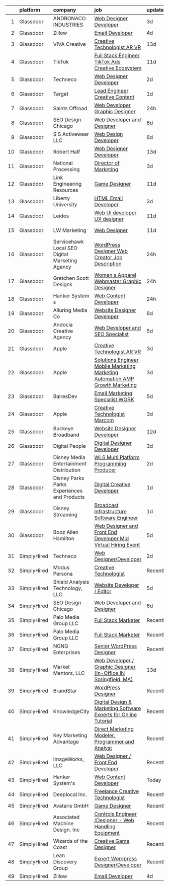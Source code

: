 

|    | platform    | company                                            | job                                                                                                                                                                                                                                                                                                                                                                                                                                                                                                                                                                                                                                                                                                                                                                                                                                                                                                                                                                                                                                                                                                                                                                                                                                                                                                                                                                                                                                                                 | update_time   | location             |
|---:|:------------|:---------------------------------------------------|:--------------------------------------------------------------------------------------------------------------------------------------------------------------------------------------------------------------------------------------------------------------------------------------------------------------------------------------------------------------------------------------------------------------------------------------------------------------------------------------------------------------------------------------------------------------------------------------------------------------------------------------------------------------------------------------------------------------------------------------------------------------------------------------------------------------------------------------------------------------------------------------------------------------------------------------------------------------------------------------------------------------------------------------------------------------------------------------------------------------------------------------------------------------------------------------------------------------------------------------------------------------------------------------------------------------------------------------------------------------------------------------------------------------------------------------------------------------------|:--------------|:---------------------|
|  1 | Glassdoor   | ANDRONACO INDUSTRIES                               | [Web Designer   Developer](https://www.glassdoor.com/partner/jobListing.htm?pos=105&ao=1110586&s=58&guid=000001813cf556519c0e828bd732b825&src=GD_JOB_AD&t=SR&vt=w&ea=1&cs=1_382f6724&cb=1654585120797&jobListingId=1007915879915&cpc=AA7790897323AD50&jrtk=3-0-1g4ufalk2pke6801-1g4ufalkii6hk800-cbc503765927d3a9--6NYlbfkN0CJ8JBYwW5s_BY83i5deDI0emmvhSHA8ceqfwtjD-huIjkzuNMFYNAqm62a9G0YwT4FDu85NAGi7PT8VrfgtXCJDBXuQ4ghsUOY1SpyzuOaxeUwT5Bsa_NhkTbFBCMj4WW7BvkzbUsQuexCA8vglxzzIZyy8eZjPRrWnQYSy-ZXque4eO5BrvIjZnVs0rT_lI2pxb4DETVFgT6P-qmkfLC3Fwx77K7NxZ5HlM3g5dorD3rTfc3PzufSi3r3YrwYlstBdyZIdcVBagZ8yMu-lh77rJxREt_lpGjGwUBaW4XwRi_hmFNhNmhevxY-UN5nCokRnu7bKwft8ezHjmGadxy9xTCgL6v5wrN6E0L8_K096oGgm41qNlB5u4bWh6ZTTtc4pIeMLM8YU3ex_mPlRzQ1BgWkVn-aQc1zHEzHBU7WAqLV9rFcrJ4fyVKdBJmleBugHxxzfyOhTukbenCl8iPfLFl5rWSQmlOWPOo83PPG1gL3qJtaCW4gt3PgnJt1iDzt29Jrg4o3IQ%3D%3D)                                                                                                                                                                                                                                                                                                                                                                                                                                                                                                                                                                                     | 3d            | Grand Rapids, MI     |
|  2 | Glassdoor   | Zillow                                             | [Email Developer](https://www.glassdoor.com/partner/jobListing.htm?pos=115&ao=1110586&s=58&guid=000001813cf556519c0e828bd732b825&src=GD_JOB_AD&t=SR&vt=w&cs=1_6a30da8f&cb=1654585120800&jobListingId=1007914140809&cpc=8795CF9063CD573D&jrtk=3-0-1g4ufalk2pke6801-1g4ufalkii6hk800-d5a371a2296d9443--6NYlbfkN0ANMurRYyPEXg08u6OamUd1Mvhk-zhFSGYIZgoJR86UvYL2v6MoUqae-sD5DnU21vr3PQNu8ZSqa2obWZbktWxgr0g78Syxir6qFJq9FS2-QcG1zbH-ZdReyN6tfx4WDorKu6fRAqkaeyW2Vts6RUdmNBZQ99TRrPTVGAhRaKI307OQ0RYoWTkfm7pvX4Jnvsf8XsiC8XkDiTji7B8fps9w3z7QJ1k1NwqnfgvzToMOUjoSeVdDzf0Yruk_X8Lmb6fte26bP5zJAVbufwX2wVpby4gLTra2F6YGmgFMSmy8-gRERwc_XvmMl5xMOioFR6jz7BMV-lPcjIpFK_pyl1Em-KEZk2unbK73vr3fXbXeVJYg19R_tCD-50WkUKF9A0U58S32NV2BcPAhcfC_PoSTz8fCDk9TXwL2Mh0hSIqHqAakn48_GQwT5QMbXnTtmUTO8mdq9aplIz8xm3SJC18GudSF-aLdwnLkRUk6An247ysmn9-_UJ2B3R04iS_Jd8yQxvOQcRaHHYufAIMdb8JKEgY40Ic3CfuGTDDuC7J9z64e-jrj0f1ytbksCoWVtWqgbcUmqh7CDp3dtl3z3_XgXPibLzhuYVkFNBDWEw9CE4bZUEAc2rjAksuwbg21SzFhLlU8ogVVmPBdex0gcpO4AiTsqXWVPTmChDWMLfSInRPRlR_SviD6mk4EUzbRzvjxlyW4oa9teodtvnaxQEaZQJFPabl9jO50CYX_RXCmSX7Au4pSughAaatnWB5Yxn1Hx31JqlhGh8g-MV5aeELn6fupzSJGsYuQMIdM49qR1zH5PRgvCPS1ENgybR6whPntbnTXV8FLZpWzQ2-P-68wZfzQkdrk-En97iTNMyiaKQm-thQDH41oVcya9m33mtg%3D)                                                                                                                                                                                                                 | 4d            | Remote               |
|  3 | Glassdoor   | VIVA Creative                                      | [Creative Technologist AR VR](https://www.glassdoor.com/partner/jobListing.htm?pos=128&ao=1136043&s=58&guid=000001813cf556519c0e828bd732b825&src=GD_JOB_AD&t=SR&vt=w&ea=1&cs=1_ef7adf19&cb=1654585120801&jobListingId=1007890505678&jrtk=3-0-1g4ufalk2pke6801-1g4ufalkii6hk800-b696a77618f3626a-)                                                                                                                                                                                                                                                                                                                                                                                                                                                                                                                                                                                                                                                                                                                                                                                                                                                                                                                                                                                                                                                                                                                                                                   | 13d           | Remote               |
|  4 | Glassdoor   | TikTok                                             | [Full Stack Engineer  TikTok Ads Creative   Ecosystem](https://www.glassdoor.com/partner/jobListing.htm?pos=124&ao=1136043&s=58&guid=000001813cf556519c0e828bd732b825&src=GD_JOB_AD&t=SR&vt=w&cs=1_86324d55&cb=1654585120801&jobListingId=1007895015938&jrtk=3-0-1g4ufalk2pke6801-1g4ufalkii6hk800-bf78653741d4ae0d-)                                                                                                                                                                                                                                                                                                                                                                                                                                                                                                                                                                                                                                                                                                                                                                                                                                                                                                                                                                                                                                                                                                                                               | 11d           | Los Angeles, CA      |
|  5 | Glassdoor   | Techneco                                           | [Web Designer Developer](https://www.glassdoor.com/partner/jobListing.htm?pos=125&ao=1136043&s=58&guid=000001813cf556519c0e828bd732b825&src=GD_JOB_AD&t=SR&vt=w&ea=1&cs=1_370fe4a7&cb=1654585120801&jobListingId=1007917975416&jrtk=3-0-1g4ufalk2pke6801-1g4ufalkii6hk800-5066b3ab79b21723-)                                                                                                                                                                                                                                                                                                                                                                                                                                                                                                                                                                                                                                                                                                                                                                                                                                                                                                                                                                                                                                                                                                                                                                        | 2d            | Remote               |
|  6 | Glassdoor   | Target                                             | [Lead Engineer   Creative Content](https://www.glassdoor.com/partner/jobListing.htm?pos=108&ao=1110586&s=58&guid=000001813cf556519c0e828bd732b825&src=GD_JOB_AD&t=SR&vt=w&cs=1_8a337bb7&cb=1654585120797&jobListingId=1007919401894&cpc=D99DB9A39DE67464&jrtk=3-0-1g4ufalk2pke6801-1g4ufalkii6hk800-2be633d4264ab387--6NYlbfkN0AgONBeCfCTVljpwzR96jFX3mtyFC--n153CYnqiKkqIbEzGownH_L0_wgVvmdp1a1UNNXTmVsFEDKwK9YMjY1IttCSMsntwx6UhfH1INoHLKABw_jAdCMqFMvCue8DZEJB-phZNly1s9rBXFRTnSWHGcvNUPirZylqHh6Xb7bgerqiphpSTn20kOpuAmUubr9G3ewEvxmeaR2Pw47AaXql3etcMVwtXvEHAn_sN2yHwrKs61YM6W3htdTF1befJvLa7DHaHXb6gtml7LfFnAOe8Y-3k81arRBq5OJQDRsUoDfw7PFnmU8xeHMubHD49HHgF3R8uX2RuZfkOC9yqIR1IfNa_PQxNX7Z1bhAe4U8dL2-eQ8qLk2P4CMMaZtpTNlZMle1u9qvTevJZzxA08CDptAMgg9EQ-6atW2HNHbdGzvrWN1R5feQx1pf9_8c4vc%3D)                                                                                                                                                                                                                                                                                                                                                                                                                                                                                                                                                                                                                                                                | 1d            | Brooklyn Park, MN    |
|  7 | Glassdoor   | Saints Offroad                                     | [Web Developer Graphic Designer](https://www.glassdoor.com/partner/jobListing.htm?pos=106&ao=1110586&s=58&guid=000001813cf556519c0e828bd732b825&src=GD_JOB_AD&t=SR&vt=w&ea=1&cs=1_63175b66&cb=1654585120798&jobListingId=1007921596240&cpc=90C4CD7F4113B630&jrtk=3-0-1g4ufalk2pke6801-1g4ufalkii6hk800-a9362e90bfd08618--6NYlbfkN0D4nuovUOU2dPryPr7-xanE7ZFWASvaSyNm3BqXIbrO0rpDsXgNTBKZrqn3k_yg8wD1nIKStaLf25xej0NSnVYxUFBNuDOJm41IUixLvY4z1wMRGBz5tMhfduU8J63ITegGk4S_TCv2MEhLLnPQZ_uNv1So24vR5aH5fpKXRleMXLPjw-G3Jt6j8uO_ba0Blyn_Bp2_DRaIcMVBwP7R-rGBramqxz2SEwqB6UPU3sli57XSwMexXIXTAU-A_By7DM3zK3LXw5ZfUO28mgJdGJUonnr8MU6inQUC9M7hAeWi0BhjLIbXrfTIwLVYPYCQ4FXQsAh4wI01c082ykhmnNARMzf1txOIogI3Fym0sIZEBg8BxmpDp2QJ4I7o0_LokqcHCVIMZwS4GEXEU8k8vYg8JvRYX2-QbWzsyW2qTgBWCCABK9zEVqU-ta7N2Hsh-RAGLtVbiCtufKjq-yvwE7jakdhj7L5f9n2s4Xcv3gs8U1OckAGxpRWHhZ1EdpKWif1Z49tiDlrQYw%3D%3D)                                                                                                                                                                                                                                                                                                                                                                                                                                                                                                                                                                               | 24h           | Glendora, CA         |
|  8 | Glassdoor   | SEO Design Chicago                                 | [Web Developer and Designer](https://www.glassdoor.com/partner/jobListing.htm?pos=122&ao=1136043&s=58&guid=000001813cf556519c0e828bd732b825&src=GD_JOB_AD&t=SR&vt=w&ea=1&cs=1_d2c56563&cb=1654585120801&jobListingId=1007905745551&jrtk=3-0-1g4ufalk2pke6801-1g4ufalkii6hk800-edb5c12235ecbca6-)                                                                                                                                                                                                                                                                                                                                                                                                                                                                                                                                                                                                                                                                                                                                                                                                                                                                                                                                                                                                                                                                                                                                                                    | 6d            | Remote               |
|  9 | Glassdoor   | S S Activewear LLC                                 | [Web Design Developer](https://www.glassdoor.com/partner/jobListing.htm?pos=102&ao=1110586&s=58&guid=000001813cf556519c0e828bd732b825&src=GD_JOB_AD&t=SR&vt=w&cs=1_f5cd947c&cb=1654585120796&jobListingId=1007907546318&cpc=4A900CBC1AE891D7&jrtk=3-0-1g4ufalk2pke6801-1g4ufalkii6hk800-9a94e0e65c736bca--6NYlbfkN0Ajr136nt6A_LHOZ7dazkZBMRVGXfFx1UH3hXSlGZi78qV2vh4IIPaG56QxCFgA56Adpr9RaXdipIXu1R4bmSOvMziN5foyE-Hu6-wOJzorB798i-BTTof0WkY407sJ8JJ-b48jkEdELNvzxft-sRf5NMtJ6JiYIBRDHRpWroXbQqBaO_5kxxHvN-KYbt9H9FU-F8bCVWeed56PDkhqUEuRGHhHzWK0Nu3lZP0kPet2iRwACwaCwOfDb-EMyWgGqkGbEQNErxaFkG2ols6yX3tfRWIs5aAyL4REB5BxpDXuGgzoI87iVmMWD9eBDVelA-swCJWZr8Y41RKEUvYh89-ckdz8YlRGrMcXb2yUK9qcEbcMoKq3m_fcHO1Qd8UMjE-YZXuSO-1Z6qfz6FkQWJf-zpVvhy9Itw05Qm1Ep84zwGWsJiVb2GmAVjR6PvDsP3KVPyT0kw0u4l0v2xUkqmBT7Nx8E5BoIEdgd72dOKK3Jd-sjIZvbeiAX3AbAPc_LybB1rEIA9knUb2SWOKRv7mhgW1MBo0fmJZYa37kO_qZrz5QRE8EAiOvNLC8Ye9CiiklKdFLb6GdpWXc0YPkDx1QN2ts6zeodDXs5GgwK5QIiI_zVGDTK5N7suQ-JmwCwKjoiDMSKakwkPT497JUngIbuV8A1R1MjLQ_C3oE68rkk_TUCfXM044LQco5S7l9KrG-iAnubJCDhoEnPQEJnVGDSuQuAT5ueoMQFzLdjamgZ6GwspCyk79FswjGH6QnlGA%3D)                                                                                                                                                                                                                                                                                                                                            | 6d            | Bolingbrook, IL      |
| 10 | Glassdoor   | Robert Half                                        | [Web Designer Developer](https://www.glassdoor.com/partner/jobListing.htm?pos=119&ao=1110586&s=58&guid=000001813cf556519c0e828bd732b825&src=GD_JOB_AD&t=SR&vt=w&ea=1&cs=1_8d92d050&cb=1654585120801&jobListingId=1007890068166&cpc=32EE424DE2B657EB&jrtk=3-0-1g4ufalk2pke6801-1g4ufalkii6hk800-87c653a9571dac9a--6NYlbfkN0CpzDdaQkua3np5pkmj49lKioZwmwxQ-yx5plwbYmV_M6xSIJIkD0PnUNXzipg6tz4tq_jVzWLXVFyKCxzqtIOfUzxPOzTYvTnZPm6L1GisFSlmh5d1NpM_lbsKx80V0NTAF7MUf78H2ri317Ils6YbjzhmNo8GUyXNjCaAeAR0BsrwWkuwdiTEB6e51PCdG-STJyfg-VhYjn3CDeBVWwBIVrsKqjx0aChQujV0y-eHMEpwgx9kVUDV4YIMTC7uNDjLwgrzJo9aJfqN_hAApsKHTtui6kmc49vi_sUTCkBddAfy91JYndie9gC3LHKr5I341-QiKlbFnNzKW6CwSvIkfTGzM5PelW_Ya2nhLoLCNTIQVNWlv41n9XqwfSN7w4_IdTD0aaWbE_GMvQxekNVvlALxigpL3W1zTR-okkK6peNLEjOy8yYGJyaiZrNDymagvaUtjJpjmnUZVBFQUFykqtpX-Hsduwk9IyKFTHtR-VzlOPj2h3wi0baqNidI99CZ-wWBHu5nt11PGvjzobwmm3QXrXYXt6U6LaaellmBjSkvF7lkHg4UoEA0t0Q_j4I%3D)                                                                                                                                                                                                                                                                                                                                                                                                                                                                                                                                     | 13d           | Addison, TX          |
| 11 | Glassdoor   | National Processing                                | [Director of Marketing](https://www.glassdoor.com/partner/jobListing.htm?pos=104&ao=1110586&s=58&guid=000001813cf556519c0e828bd732b825&src=GD_JOB_AD&t=SR&vt=w&ea=1&cs=1_e1ab3cf0&cb=1654585120797&jobListingId=1007916964215&cpc=496C5EE6B32F83EE&jrtk=3-0-1g4ufalk2pke6801-1g4ufalkii6hk800-dc6cab13f25e018c--6NYlbfkN0AO-lx13pzomzdSppJUWL3QXsQT8oyFk4U4LWH8QC50ColyNbWeS4BJzYXHWe0txg8CfUGoEEFySOmU_Gayl2XdIB9dvWMJG8hAmScqqUOk8-tvtY76W36MKcp7hcK7cXkDpVr4IV94xAZg-Q2B_bjpuKX6JGgzId8Sz0C_POTt1D2jncYGW4vnO8To6aTSApEgSF7BvaF5soJqfjd_PFUVQoT58h4yHK2_2ynNx4OCjDK5zEvFoFZe7k5a_MafHufzt3WtWoZHxB-jiqlAjBWrY13XZ39IDVoTB8bOGdA0V0ZSwubcBP2XmmtunQWQ9i_5-WI_GIZNKkC7oXpGnHQXWrLPRqcWaoazPyqFy2WaqFoQAm2RPnVEckcvWQhFIxi1mcDPwyDR5binwf53ecevasJ25onabpviNWFjvNXJkJiGdocghl5zj-Gx70OjjR9o0J44mJ2YpzsEY45XDSZHRb-0xMQb2-h2qfgyQRNO-T1Kqa-yt8M0gvFXXVPpD7dLExCHa4Wx1g%3D%3D)                                                                                                                                                                                                                                                                                                                                                                                                                                                                                                                                                                                        | 3d            | Orem, UT             |
| 12 | Glassdoor   | Link Engineering Resources                         | [Game Designer](https://www.glassdoor.com/partner/jobListing.htm?pos=103&ao=1110586&s=58&guid=000001813cf556519c0e828bd732b825&src=GD_JOB_AD&t=SR&vt=w&ea=1&cs=1_4034c235&cb=1654585120797&jobListingId=1007895046332&cpc=CAD87743A14A8386&jrtk=3-0-1g4ufalk2pke6801-1g4ufalkii6hk800-bab08b7fb23a502c--6NYlbfkN0Bi59PLG-jaZxWB8GcNlFEjak-PLT4xOp0eHqHcFBwCFKYYVTHzP0Rnc5QgJR-JH1VJx929e_qIf5MtydOsPf3gJA99b_7LVJKZGboLaB8qxXuuGqZH56yaHO-7s0bJB_sa2qwce-d3mn174xDQL3-rTEHyXQDXzXJyteH8lYK6xMWLZQW-WluWhVVQgVOVMC7XtEXkZA24UVkO1AvdRqZbiLCEj2Gc0PbiVawb4Eig25vtC_G471lcjb9eWf8X4h66TUdtxACu2ITVfXjhj7OF9E6H5RxWPFPGvjfOU0OTgB4oQk8YCEd66PpAJFMjNdNeFPjirc36X3DzYJq6wnyPiQUIKVaeuhyWa5YvGcsOqSQPs5mDlaRhcwjmUrgvIgRKkuFfQ_fjb-oaNdEnMry-9yKPt4PQ2U3VF4o9MUDBj5Cy5YW3_zMpNxZjJVPN8wXC9Vs573V148se-bP8ujpVjgn3BuRNLB2KohdW6z4Wo4KS1vEmyX1p)                                                                                                                                                                                                                                                                                                                                                                                                                                                                                                                                                                                                                            | 11d           | Philadelphia, PA     |
| 13 | Glassdoor   | Liberty University                                 | [HTML Email Developer](https://www.glassdoor.com/partner/jobListing.htm?pos=116&ao=1110586&s=58&guid=000001813cf556519c0e828bd732b825&src=GD_JOB_AD&t=SR&vt=w&ea=1&cs=1_fb63990a&cb=1654585120800&jobListingId=1007915758186&cpc=AC285F3A3ECA6BB0&jrtk=3-0-1g4ufalk2pke6801-1g4ufalkii6hk800-8008f5f408073523--6NYlbfkN0DJj_xBnMkxta0JkMhp2zrLnOUztiQYfsFoMajxVnxJH1F0cTi7s2M4ahEdLdWFO-BqmRaLUpbwRIZ7IJNE5Jhy2Q0vZVUdHycJeJyACt3qfLEXBtyRyPrgrnr3HxdQLYX3EwJ4XPiDxoSfjsS-rituzWuBLTDBkYgFntRSehJ6_bQZ9iUcKZ1AGEA1ZSy-_-R9V_HFdojsfdnNaaWEja1501QrKWFvbtT2xSxYP-CLxkmyDXOJlbT5fOYfUVRrcqYRN60jLLMf38w3MKJtWyKBdh37tXEElh5sgUw_5WQjU-U7h5jpFSp9uLva5s_3kfzi1Ir-MMmBwnLIVH4oftgMeP0cSQG9J_ABRMCi6fZEua7kSvWzdHNoVipJ9RlorKoglK-oKRVfwKlo5ubwxZ87GQefmhV6uzH_SCb44LTUZ8MwMTAUmhmgj4ei29uucT5w7R2EinPqIdRRV3kFxqdH-QMxUhbfIFiPKCNP9YKBMU2j3PNfecR7)                                                                                                                                                                                                                                                                                                                                                                                                                                                                                                                                                                                                                     | 3d            | Remote               |
| 14 | Glassdoor   | Leidos                                             | [Web UI developer UX designer](https://www.glassdoor.com/partner/jobListing.htm?pos=109&ao=1110586&s=58&guid=000001813cf556519c0e828bd732b825&src=GD_JOB_AD&t=SR&vt=w&cs=1_2d123e9d&cb=1654585120798&jobListingId=1007895009792&cpc=BBBD384EA192911E&jrtk=3-0-1g4ufalk2pke6801-1g4ufalkii6hk800-d1b3de781d1be8ad--6NYlbfkN0CZUO70VSdYKA8PR3jfrSh5ljhqJhfDt0PzQCMubt8cRihWbmqO_-CcWTBwQGpXTiiSZxVQixoZL8Gqt0eiwtr6Y7MFdYSikW2j2XdpHuAqkeyPvSmkWyZBjpwW9J3xBE0hO6cGUpyZF5kcng95dSPjSDAJax7u-6GeFPmk-VZoiX3Hj90Ev8D7HWWtOB7G_bu2f8CEhoOtgZOnYDDUFQgRy3IzAaD3FkSZONco2E7f8-GQag2sR3sboqrDJVsuAgRg1JFSwtKWXpEE9X83fc0dvHkCdES1FaVkRxvfcTZytEeaJYWNck2DbcHy6_Cw5kLSGwGPnRtNUYH1hXYXt5bMyFOHorlK6xsCskJ5rBcW7Ct8CALw0wuX7k7fOsPFSTVZs3A2d7M0283eLQqtOo7cy_Vy5vecoo4-L2qR7xgWtpmHPk71vqDPeDou9ycgQU3N3gt6yiUgUMi7cquQVvfdIPV92boFX_XLsw2FOh0M2B6JYd6f7VolZtCnEnVBu1xGnRYo_pQsaTTVVIhbb-MK5-ApTupFKpuelj4fU-oG3ermlhGjiXnqC3NpSuDedhVR5n3AHj6gzomOropGRkT4Je0KAZ5jsLpuBzzAuNEhBeBdEk1iq0YPbRqa9YjvvzM%3D)                                                                                                                                                                                                                                                                                                                                                                                                                                                                    | 11d           | Bethesda, MD         |
| 15 | Glassdoor   | LW Marketing                                       | [Web Designer](https://www.glassdoor.com/partner/jobListing.htm?pos=101&ao=1110586&s=58&guid=000001813cf556519c0e828bd732b825&src=GD_JOB_AD&t=SR&vt=w&ea=1&cs=1_226bb304&cb=1654585120796&jobListingId=1007895468321&cpc=3E3A0B328A81795B&jrtk=3-0-1g4ufalk2pke6801-1g4ufalkii6hk800-3d06236e05f6d6ba--6NYlbfkN0DfhRLDY5E7BVY3xhBTAobuSaZ3WR2SqAJ-w4NHeQGDZ_AVI7MoW9SUwOGs9_RAfrAHgCsjqAmyd0L6pLGceABC0g6YNCi_CHcKRNHjlY7FcUJrmQFGECGsyUm65aWq_IoRzvdVPewbiEFdQ5-bS4Bc0Ka3utPSsiD_VWk3KeUaZ1TrX8lmp4rqDA7_LBmhjefEI_59z-7NtIP6uELRwEv7fVRbDNmiq7usH9a0W8dVhGZB-scfkDKfEx25fg3SSWwQhiui6AU58RwLe-9skTNKIiq5vkE7TIDjH7FO-BTAxT27X9-hIPDw2E1FBZa3K8W9QCMc3znJjAUU2w-7IArPNN5C2WuCJDWU7lOItmTYGO-QK3CVcdOFRp7uktVNnsBBh2dnhFPGKLi3R53Y5NGch8Pptkmx2cVy7z6IG6EFes2xmb52oRr1GItGvtVKh4_Q1VUbt7FJYmDrc2BpOY8mwzJEavvSD7Z3AuFbH4gbSXcMZkFkEnqryyThzXkP16I%3D)                                                                                                                                                                                                                                                                                                                                                                                                                                                                                                                                                                                                               | 11d           | Bonita Springs, FL   |
| 16 | Glassdoor   | Servicehawk   Local SEO   Digital Marketing Agency | [WordPress Designer   Web Creator Job Description](https://www.glassdoor.com/partner/jobListing.htm?pos=107&ao=1110586&s=58&guid=000001813cf556519c0e828bd732b825&src=GD_JOB_AD&t=SR&vt=w&ea=1&cs=1_7ae54079&cb=1654585120798&jobListingId=1007921444547&cpc=21001CD36CB5FE0E&jrtk=3-0-1g4ufalk2pke6801-1g4ufalkii6hk800-74dcd283b5b753d7--6NYlbfkN0Dhyl2KT8cYDhmhv9OWpKkN0cfTo7UwpzpqH4qyOwi-mAUskKMdUXjSzTrbcDQE3b4DvzeHnyYLIvlxMhhIlYTqdhppiZW9WvwRW-0UIXTUdeDAXV5NQxcCfdiJXEskFDNX3O-aTKRlc2Se4FVpZW_XmDDt9wwSutL9KJLF8HV4CgZmbl4q1SAOy9kUKJglMdexObDKKIvSxbCBQIOj8ss3nje2Mg_LS0moKMvCzivcPVgvmyWwBpw68YFKkuDURGsnMbq9ZMPqHRXQnPVOdd5RGDNvR6eygPfxGcZxK-CF2Q0UfXaWQnd7ub53l4QjYc7ufxBj2FLJUMk_Ot5VvJlMxHsvwQWauhjmH69r7Yv2mtUlCmoTae_nZ6bkYxefxbpBUKGqnMas-rGei7E9eLVuunCuqsgq6pKDDs9aDPh1dVhC6ws_upWa_r09ui7YGvg_sLNTJSeentpMCNP7M9vcdHzY6p3Wm2It_z28PNQ6qXz4ziAx4dAvESNNyDqmDtGjPjVIlbtDgw%3D%3D)                                                                                                                                                                                                                                                                                                                                                                                                                                                                                                                                                             | 24h           | Bush, LA             |
| 17 | Glassdoor   | Gretchen Scott Designs                             | [Women s Apparel Webmaster Graphic Designer](https://www.glassdoor.com/partner/jobListing.htm?pos=111&ao=1110586&s=58&guid=000001813cf556519c0e828bd732b825&src=GD_JOB_AD&t=SR&vt=w&ea=1&cs=1_ef2d040f&cb=1654585120799&jobListingId=1007920741603&cpc=AF1E4A3695F490BE&jrtk=3-0-1g4ufalk2pke6801-1g4ufalkii6hk800-73fabf84615df2ea--6NYlbfkN0CaRNlJm9mMIreROWcA-YTgvxbgXUjbvXmw4cOtNj5GKuWGdK0NgPiTYnzHfQDvgUIoX8QDPD8ni_9KhqCT1yWt05ktE05oTJDpRQ4iW5Uw3Kg8Q9ck-C3jP96b4FbO84b_SU6WhfI9Z2ROIRGtiHhdVfC8Zcnq3CqxIrqkfmO5-0XfF5lMoY3EWaHfUteavlzgwyWffdmlM7C_e-FLz35Ie45XaVnyOmRuUOURA9zhYR-haI_l-JVsNk9xtOwpIy4Eb9KPcfKgZXVf_hSAJ9mkQUPFPvAMgW7nOBOz07zBsyF0s_84yaJNzWyAuApotk6Erae__ca-tafWDb8THboYGF7i6Ap_h-OEdNuRvh8TJ9iAuHafaraIJ0aK5hk364nG5cerGnJAQNw22YOHTbiybrauCfdLvkTS1oBOM-JAQw_FDVHmF1X3wZUa9IH6uIXyC_vvnzM5tdHi1jBFz5fJJq5Ml3js8c3X_twvJ7bGCSwVEMLunrACF7eL1mFE4Lk%3D)                                                                                                                                                                                                                                                                                                                                                                                                                                                                                                                                                                                 | 24h           | Pelham, NY           |
| 18 | Glassdoor   | Hanker System s                                    | [Web Content Developer](https://www.glassdoor.com/partner/jobListing.htm?pos=123&ao=1136043&s=58&guid=000001813cf556519c0e828bd732b825&src=GD_JOB_AD&t=SR&vt=w&ea=1&cs=1_3717dcda&cb=1654585120801&jobListingId=1007920966722&jrtk=3-0-1g4ufalk2pke6801-1g4ufalkii6hk800-4bd204d5999c692c-)                                                                                                                                                                                                                                                                                                                                                                                                                                                                                                                                                                                                                                                                                                                                                                                                                                                                                                                                                                                                                                                                                                                                                                         | 24h           | Remote               |
| 19 | Glassdoor   | Alluring Media Co                                  | [Website Designer Developer](https://www.glassdoor.com/partner/jobListing.htm?pos=129&ao=1136043&s=58&guid=000001813cf556519c0e828bd732b825&src=GD_JOB_AD&t=SR&vt=w&ea=1&cs=1_8273719d&cb=1654585120801&jobListingId=1007906581302&jrtk=3-0-1g4ufalk2pke6801-1g4ufalkii6hk800-295cdde55712cc59-)                                                                                                                                                                                                                                                                                                                                                                                                                                                                                                                                                                                                                                                                                                                                                                                                                                                                                                                                                                                                                                                                                                                                                                    | 6d            | Remote               |
| 20 | Glassdoor   | Andocia Creative Agency                            | [Web Developer and SEO Specialist](https://www.glassdoor.com/partner/jobListing.htm?pos=130&ao=1136043&s=58&guid=000001813cf556519c0e828bd732b825&src=GD_JOB_AD&t=SR&vt=w&ea=1&cs=1_19f1ced1&cb=1654585120801&jobListingId=1007910325652&jrtk=3-0-1g4ufalk2pke6801-1g4ufalkii6hk800-3e71974dd9827fa4-)                                                                                                                                                                                                                                                                                                                                                                                                                                                                                                                                                                                                                                                                                                                                                                                                                                                                                                                                                                                                                                                                                                                                                              | 5d            | Remote               |
| 21 | Glassdoor   | Apple                                              | [Creative Technologist  AR VR](https://www.glassdoor.com/partner/jobListing.htm?pos=127&ao=1136043&s=58&guid=000001813cf556519c0e828bd732b825&src=GD_JOB_AD&t=SR&vt=w&cs=1_fe56ecc5&cb=1654585120801&jobListingId=1007917364380&jrtk=3-0-1g4ufalk2pke6801-1g4ufalkii6hk800-878088d050a6faa7-)                                                                                                                                                                                                                                                                                                                                                                                                                                                                                                                                                                                                                                                                                                                                                                                                                                                                                                                                                                                                                                                                                                                                                                       | 3d            | Cupertino, CA        |
| 22 | Glassdoor   | Apple                                              | [Solutions Engineer  Mobile Marketing   Marketing Automation  AMP Growth Marketing](https://www.glassdoor.com/partner/jobListing.htm?pos=121&ao=1110586&s=58&guid=000001813cf556519c0e828bd732b825&src=GD_JOB_AD&t=SR&vt=w&cs=1_84ad52c0&cb=1654585120801&jobListingId=1007917014383&cpc=3BA4CE39D5B5DEF5&jrtk=3-0-1g4ufalk2pke6801-1g4ufalkii6hk800-83dd83ca0f942196--6NYlbfkN0BvKrLyj5gPmtZO9T8euul8TCxuuKNOtzRJOomxnwSEodTz2Bc-sPZl29JElYHfcoRu0fPF_ZzN6Kgu9vf9AV6W97yKL7vpLEBrMgPJZ0W0rdIXw6WwRLSf9zaRHA6-PnVWqQDkbUn1YMDbkw22WYnie-iPP5vQXnaXKfEuvTf2yI_2ElShgkuAYTmK1gGZ61JuBcN7eIDU60mfeByZIrwq_0JxE_LsCuW3QEeLL-3fftzMszhTlWsQz8Sxp1l_cMAtj7sCSBVcpvw_VERHZv0CRcE1qd5-F5E6jyg942o8K8YRUXCSQl14yahhZbFwY6RPlUPkXczOj8eFfito9vSqRV0RqwVte7mQynFDIQbnGgzOUGKGYiBxRtCjx7YAPE0mqSUp9B8s96Xsu-GsQTycShgcLrFuLefLNPeUHt7JeHv2q58g_fFux8ZkyQlOMHJ6c1pxav8CHktBYdpDWBxEYxhdtHKQDTMA6RD2PtqSSqOX1dMovyznRVcgHQoSYtAQIEbUtCiPYtWZydIN24R37zjMDhOVkslXYY1V4SNelXKk-zEc3NAnQkPr3FjIR8VwQUruexvRfDVK-Ga_XoE2ba6WSlejbmhEoGc6easupTmr8B-4fXAPBIiCmkeCh82U5DsWZCPgtCB9DTla81FWwvlJzMstARWP_MrwOTYvOqnnDC5Yrj3zFI-ZDQceCz6aShcSm3anJD75Nt6YRL7gS2dbSMRzn1qew0QfkQdtQgo8CLgbls1AqL5WNcCZlRXofeFT2l2GkQ4rmUa8j_OwPy62BFTRwylCw6AedYx3Kb_eCSO5G_asr20jhRR_WggG6LC1tAj9d0KvLF9fwRqjdpfBlfxhvw6tnJsMzyXAQQUpessNRDFxs6TJeqppxOlc4VK8XNJkGsCJPz8VANPS2TuJNSv-J3Vi8krCPZIt0Xy7lUgqkn7g4MPyC08B7HyU9Ilq_juCcf_7KczKcsPGQCE_N4FkCestwN2TrhaE_NH_bZkt-rMwVIKArx47ArfolV14zkNkLg%3D%3D) | 3d            | Culver City, CA      |
| 23 | Glassdoor   | BairesDev                                          | [Email Marketing Specialist WORK](https://www.glassdoor.com/partner/jobListing.htm?pos=120&ao=1110586&s=58&guid=000001813cf556519c0e828bd732b825&src=GD_JOB_AD&t=SR&vt=w&cs=1_aec4a292&cb=1654585120801&jobListingId=1007909599138&cpc=AC285F3A3ECA6BB0&jrtk=3-0-1g4ufalk2pke6801-1g4ufalkii6hk800-0bcc7050e843faad--6NYlbfkN0BfEGkshao4EhrCCf7LYqKO8VNtf9vkQrewuI3DmTR_-FNjQOZq6FDCm1wcPTrdsPfGE-gNHWD7abgq8RNsXt28BNbJn5Azybau4v_gfzqRThWLrOl1LG0AAL2vxR47VyXfbBOygU831DVyavXzCsXRY1UHMt7-M4s9Fy6wDf7mMdOs-OR4eTW1JBLDHwDN0Z39R7Xx05IJBR_qdqkFspXQE3T4iS4Wz0gwH0I57Q-yK3t_0GKL85hNwZ-rhS1h5TucoXJstrO2oSjGAaaO77s0-b4UDpFdCvarZpx7TQkh_0MvrEfttqdpp7uThnqx1hUx7CjtSiPXWICvuwXIKTvdzFEOoPrZQsV2NNbSMHiV43uf0POvNHdHQPptG6wliYflf4c_abJz2KYgpYE_Oj1_A8cCB9S1CH4Zhj66AoOG6Qm1KMli2R0UPJOWiRtW8RtC_uLhUXDmB_nJXnLX35fWolifrJ_ZvHl8mTj6lYpU6-TBewxwqej63K32oCgNEIUY3V3lw0v0EBEwOwYBN2KyAqJQ_uXtgZVy3bIYepk3ZIdWd_b_CKaujTzmIozKOX04DM6fJFQAHW5Z_R_VbCG8)                                                                                                                                                                                                                                                                                                                                                                                                                                                                                                               | 5d            | Colon, PA            |
| 24 | Glassdoor   | Apple                                              | [Creative Technologist  Marcom](https://www.glassdoor.com/partner/jobListing.htm?pos=126&ao=1136043&s=58&guid=000001813cf556519c0e828bd732b825&src=GD_JOB_AD&t=SR&vt=w&cs=1_0dfcd856&cb=1654585120801&jobListingId=1007917363609&jrtk=3-0-1g4ufalk2pke6801-1g4ufalkii6hk800-666f3071f17e62e5-)                                                                                                                                                                                                                                                                                                                                                                                                                                                                                                                                                                                                                                                                                                                                                                                                                                                                                                                                                                                                                                                                                                                                                                      | 3d            | Cupertino, CA        |
| 25 | Glassdoor   | Buckeye Broadband                                  | [Website Designer Developer](https://www.glassdoor.com/partner/jobListing.htm?pos=118&ao=1110586&s=58&guid=000001813cf556519c0e828bd732b825&src=GD_JOB_AD&t=SR&vt=w&ea=1&cs=1_6df08b88&cb=1654585120801&jobListingId=1007892444672&cpc=32EE424DE2B657EB&jrtk=3-0-1g4ufalk2pke6801-1g4ufalkii6hk800-9d3796651fe43207--6NYlbfkN0DDmOwFuYy1-IGhenWxj6rZmHL3sido_coM9cPKCevLMh9RSnvCRogTTFMO-82f4dc21FJUjC2rci7LGqOPyQIvZuW5UBiz1-ZpCepqKz1azeuBgdLRUyGBNyWZJkyyzkX0hB6Nv7GEYchU7jHch1Yng2OHXqu9JtvBzn3gEAC0o7aS5MkJLn036p2_zFECVRWFQNHQ-BVX9F-Glu3Cq7iy3V80Y5tIqKuen_tm6Iwoe0o4SwPxXT4-UO-WrJcWLTC0up5T9nXqX0W5mZTkV8OILW2ebeoirfS1v-VPIMKIgIlnl-ba4uXLrrvD7iEHQHLkkxooKp7LsIof5h8zcvAAVBFVM_wfkAZIU4m-xGuL6pcjkojZgsVAaD_dehMpmUMFMt8nTY6AJXxH6RQKwOjB8aIvr0Nei9ktmnqFmZ6CERWbM2OmeRCdkX4axVaE7rLidCNg5RGkWZZCbcWQfxFrDxwwG2kCd9aPDECdGmIs3j5ScX4e0tVsQEqcTQXo_gpIjgvn1NIizg%3D%3D)                                                                                                                                                                                                                                                                                                                                                                                                                                                                                                                                                                                   | 12d           | Toledo, OH           |
| 26 | Glassdoor   | Digital People                                     | [Digital Designer Developer](https://www.glassdoor.com/partner/jobListing.htm?pos=110&ao=1110586&s=58&guid=000001813cf556519c0e828bd732b825&src=GD_JOB_AD&t=SR&vt=w&cs=1_5c1310a3&cb=1654585120798&jobListingId=1007916676937&cpc=92BEE8AC7E71C1CB&jrtk=3-0-1g4ufalk2pke6801-1g4ufalkii6hk800-24fa1f679e6e06a4--6NYlbfkN0CQRQ3eiV4YWjrRS1ho7HVQ9JO8v6Fb3eU0yDOJbdOiEoxcbMbAZ5AqepW77PW23hRvreRi-24tjkk9i_S85zLRsoAIcSz1rIlyWyUp8oGhvsVgSShyh32oAnoyGZI89w_dP5fGgal5Xqzo-1Has1zaDI6KOU42iwTE_c6nH6ZKW-_DNrvZNZzPJePhLAmXe3kXPsdAzgpJUoLw4GoEZq17mdwjBmKfZhG5tZ-xLp1WUb2EZrD_Cl3zVj4RACehyqiXnGhWaeE3WnJMFQNXtC7zq9LDaTVpPxxwK2GJ62SHYO63GtRZ3l5rSOpHT3b6RRdVgv_57VRMVmrTJFDUWUokstXNYKAryUOAu84HdTNqodD0IiH7BRbCLgV6uIN-YaZ8EDY7GlqntkxOZRzp209zJEXKmwOkyBrJC9WhtF8isTAMfZNByh-DivO_fEVtBdeSsNLqg9Kw4H6GRhsxW4VYHqdPYMmpk_9KRjQGWCrsVHO4HFtjARuw0FdxoHuAGeWJs5v-202L9w%3D%3D)                                                                                                                                                                                                                                                                                                                                                                                                                                                                                                                                                                                        | 3d            | Niles, IL            |
| 27 | Glassdoor   | Disney Media   Entertainment Distribution          | [WLS  Multi Platform Programming Producer](https://www.glassdoor.com/partner/jobListing.htm?pos=117&ao=1110586&s=58&guid=000001813cf556519c0e828bd732b825&src=GD_JOB_AD&t=SR&vt=w&cs=1_5143b7e3&cb=1654585120800&jobListingId=1007918123217&cpc=A65DF3A704A48F9B&jrtk=3-0-1g4ufalk2pke6801-1g4ufalkii6hk800-15e85a76bd282578--6NYlbfkN0DAFTyt7pbDCC2JPO79CSdi1dIb81yjczP5qsKcZIxgiYm3-7g-689UvJS8MdHcuGNXZ7EtGVnqWbM7NQik1gWAXjIWSqTZ_NFqpbOnVsuwTurXsolO1d08tNKtTgbrNYDOiOlFXHzk7SIoTfcI4b7aegOg2df39nGHfcwSfTtFP0I58dwnhypvPgDURbxFIl3PzeN5OvKOrPfS19yA7xuF9UCn0nrNACwPSMnjvDj0smYMMX8V0H1CYO21GR88E7SP165U7t91q39bYE3af1mjXe94IENi4IrWSYBucsbqZKmJb9ozf4HBRoAv1S4jWiCKTUlzo8Ap_WCkf_A8UWO_joN2iUHk-UUIth4u2a6e-gozbJxnGVsqDo42fhdUa7tooL-XDlmPWocBNK8sm50nKu36Gc0Kk3j-UfG-o5s0FvNaKNANAa-4A3ga2BrL0VQ%3D)                                                                                                                                                                                                                                                                                                                                                                                                                                                                                                                                                                                                                                                        | 2d            | Chicago, IL          |
| 28 | Glassdoor   | Disney Parks Parks  Experiences and Products       | [Digital Creative Developer](https://www.glassdoor.com/partner/jobListing.htm?pos=114&ao=1110586&s=58&guid=000001813cf556519c0e828bd732b825&src=GD_JOB_AD&t=SR&vt=w&cs=1_b758c395&cb=1654585120799&jobListingId=1007919203776&cpc=47CFDC01B3F81FAC&jrtk=3-0-1g4ufalk2pke6801-1g4ufalkii6hk800-5c1bccbd7b2ce9ee--6NYlbfkN0DAFTyt7pbDCC2JPO79CSdi1dIb81yjczP5qsKcZIxgiRd1qisRd4re16D_VG3-wzWgmoe7oQDeeAIvolxAjDaPvFxS9dXZBFaq5HoUG9jpdyR6O86mo0bpt1FEZExDBSlXAvlp_Zpdk8xvK9F3UBlZRW-7WhXetAo2rdal1acZFyvmjN4RLq1zntCv6Ydli0yKpgp8gYyKs_x7F2bkAiMwt8pz9X6zNWAPry9hyNfcCDcx8O6j6kn2S--_eLAjYL9DKoxvz63tB07FODAZR7Cj0ZSHJiSjeSSYlettwf2xDFhTYdLu03bWhH7HF1alcERq3xfPHtoANFtw3BuwSNgNoXTOt9MbwLZaIOsGZ8RF5jJm0onc_y3A8btNSWEQsPO8mkKeqpsEsARUbEA1PJqAOdk3G0lYTGhclnDEyJ_Ri-pQWG7KZ6lLBBToTYLtj5Y%3D)                                                                                                                                                                                                                                                                                                                                                                                                                                                                                                                                                                                                                                                                      | 1d            | New York, NY         |
| 29 | Glassdoor   | Disney Streaming                                   | [Broadcast Infrastructure Software Engineer](https://www.glassdoor.com/partner/jobListing.htm?pos=113&ao=1110586&s=58&guid=000001813cf556519c0e828bd732b825&src=GD_JOB_AD&t=SR&vt=w&cs=1_38cdf4e0&cb=1654585120799&jobListingId=1007919231304&cpc=44CD5376B8534B8F&jrtk=3-0-1g4ufalk2pke6801-1g4ufalkii6hk800-ecb6312cba3c1902--6NYlbfkN0DAFTyt7pbDCC2JPO79CSdi1dIb81yjczP5qsKcZIxgiYm3-7g-689UM0rgypL64cq-D3h0ZgjIJWl2fPPLgRUXGstE9CTXdUS6Fxj1o6mm-3Eai1BakjTX_IKMXcoILV-8ltneaHCxRfx3quuH8P0lT8vbt11o7Tw01ddE8RfT8ENEt7XR0ONtaHgwbKNQlo7whIOF0Bosk21ygnGxulBX_1VJVih2URta68v4hhfmPTCCos2zoWwWZCiQ292t1oOFHxnQDaOCXz0ZJZAe4ZAJXBPYgfvI5hIYIuR-KpRIBK83yCaCO2gNqLton-qQYlV3ugs_5E8cBkzO7_-zzbZz0wyQc2LYXTuxLNJwjZyJeaF5uOqEmigojW2--6HMFxGnOj0uca5pq25Sa2rzV8CSHl7RNysPTqvAzw_H-R5_U3fKBu7v78TDxs3yhQNkTwM%3D)                                                                                                                                                                                                                                                                                                                                                                                                                                                                                                                                                                                                                                                      | 1d            | New York, NY         |
| 30 | Glassdoor   | Booz Allen Hamilton                                | [Web Designer and Front End Developer  Mid Virtual Hiring Event](https://www.glassdoor.com/partner/jobListing.htm?pos=112&ao=1110586&s=58&guid=000001813cf556519c0e828bd732b825&src=GD_JOB_AD&t=SR&vt=w&cs=1_5ccd60f7&cb=1654585120798&jobListingId=1007911669711&cpc=545C0D17DAD7ABB7&jrtk=3-0-1g4ufalk2pke6801-1g4ufalkii6hk800-ca31362514c7c044--6NYlbfkN0Btxs39KmTzjw_u_hUXcyTcLpNeUj18C2Nw5A7DCW0FWOPSvZxadnbHwo8zrtF5VbhTEALcsQAsVKLwbjmo2-LAtG0h0fq8x539-cPVE_HNeH9-P_x_FdoFG84ZD3yiGubqjfg08FqRFgId5mvXoRgYKKXvMC6npahtxbqAgs9NlV1DQqWrKfkjghWPPclHHFw_2XkUfVTYFuv2p-E32KLkRMaG0E4C896RHfOaBB4snNrEv49uCX9F_3lJ62nnVyn-T0VTtGB4eYEdEPoZSsGK1N-SuasT4AFh-uAR4GEls6bfmdFvbFXSW3WQx7EPhyn_XwRdOrttj5N3jQifyNUP6ysF2yBE4MfVZM7JrfrXnIxPSm3GOZ2s6GkRM_qq4uM4I0WdM_2QGRwSCjnvXSSF-smauWbvZdQawbkhyJ1w-xHRI8QaE02Wfo0oFaA2Hhcwvf3_F9l-IIid7lRQoJPZk3M8KaFyJgCDzzhf2XqacGSC5FDp2UnnpHfotlvih1BnexiYsxVDrbzJKotyjfATnbXO2feyPAwRpqEu1CBMG9dW00C8hbVIhRZ58KpuYE0_Vq5iXFHr5STmn3nV53MHnQbDJP19nX-6MD-ASczbEoHiRsFVlOatuprCg3J7v47jAXwlNjbiDfwcE_siteXxLkc2BsaWQdPaQzFRh-8UQ3QQ280zSprrGhL5EzUzob0XgLHXuO8dJh-enhJcH0WTxsJ-sYmaDygttMOG_Hd5xXhZqG0J6VBi)                                                                                                                                                                                                                                                                                                                | 5d            | McLean, VA           |
| 31 | SimplyHired | Techneco                                           | [Web Designer/Developer](https://www.simplyhired.com/job/KQs336V23DU70eIBi7-cTmPlhslH1zOzI_bIrydNTJLwg-uRPtkjYQ?q=creative+programmer)                                                                                                                                                                                                                                                                                                                                                                                                                                                                                                                                                                                                                                                                                                                                                                                                                                                                                                                                                                                                                                                                                                                                                                                                                                                                                                                              | 2d            | Remote               |
| 32 | SimplyHired | Modus Persona                                      | [Creative Technologist](https://www.simplyhired.com/job/B8ygCGJWV0A1I6OIboxlHapyA7PURRhno-3vF689TcnMyngY6qtnrg?q=creative+programmer)                                                                                                                                                                                                                                                                                                                                                                                                                                                                                                                                                                                                                                                                                                                                                                                                                                                                                                                                                                                                                                                                                                                                                                                                                                                                                                                               | Recently      | Remote               |
| 33 | SimplyHired | Shield Analysis Technology, LLC                    | [Website Developer / Editor](https://www.simplyhired.com/job/aB_9o3xir3qpJy5syTIy2N694yL97Zoc3Ew6O-NDkbfiG9ogOTDF1A?q=creative+programmer)                                                                                                                                                                                                                                                                                                                                                                                                                                                                                                                                                                                                                                                                                                                                                                                                                                                                                                                                                                                                                                                                                                                                                                                                                                                                                                                          | 5d            | Fort Belvoir, VA     |
| 34 | SimplyHired | SEO Design Chicago                                 | [Web Developer and Designer](https://www.simplyhired.com/job/FjzmiF5LocletrYRA1n-Axbq9osZZ5ZuleN5Fh7qXPRhqE4TPW8oeA?q=creative+programmer)                                                                                                                                                                                                                                                                                                                                                                                                                                                                                                                                                                                                                                                                                                                                                                                                                                                                                                                                                                                                                                                                                                                                                                                                                                                                                                                          | 6d            | Remote               |
| 35 | SimplyHired | Palo Media Group LLC                               | [Full Stack Marketer](https://www.simplyhired.com/job/kvIME3ddt3TX1_zL2CbYSIvbpZuv1ZtMPi7k6waGgFQiCL1fzFPp9w?q=creative+programmer)                                                                                                                                                                                                                                                                                                                                                                                                                                                                                                                                                                                                                                                                                                                                                                                                                                                                                                                                                                                                                                                                                                                                                                                                                                                                                                                                 | Recently      | Remote               |
| 36 | SimplyHired | Palo Media Group LLC                               | [Full Stack Marketer](https://www.simplyhired.com/job/kvIME3ddt3TX1_zL2CbYSIvbpZuv1ZtMPi7k6waGgFQiCL1fzFPp9w?q=creative+programmer)                                                                                                                                                                                                                                                                                                                                                                                                                                                                                                                                                                                                                                                                                                                                                                                                                                                                                                                                                                                                                                                                                                                                                                                                                                                                                                                                 | Recently      | Remote               |
| 37 | SimplyHired | NGNG Enterprises                                   | [Senior WordPress Designer](https://www.simplyhired.com/job/nNmOqtuT06Mk-lcmE7eheAXQQWiNMpXcVvCxka53D2mz1JIyK1uPSg?q=creative+programmer)                                                                                                                                                                                                                                                                                                                                                                                                                                                                                                                                                                                                                                                                                                                                                                                                                                                                                                                                                                                                                                                                                                                                                                                                                                                                                                                           | Recently      | Remote               |
| 38 | SimplyHired | Market Mentors, LLC                                | [Web Developer / Graphic Designer (In-Office IN Springfield, MA)](https://www.simplyhired.com/job/6kf3uuwQ1EOl7Fl3dSxs72FKsBasyP0W-R29HngWXbHTwb_VXh3XfA?q=creative+programmer)                                                                                                                                                                                                                                                                                                                                                                                                                                                                                                                                                                                                                                                                                                                                                                                                                                                                                                                                                                                                                                                                                                                                                                                                                                                                                     | 13d           | Springfield, MA      |
| 39 | SimplyHired | BrandStar                                          | [WordPress Designer](https://www.simplyhired.com/job/PsoHNt5YwpqOBCtFdrMyOSlJ22AIM2MjasCAdzMjAEdlpIZQy8spOw?q=creative+programmer)                                                                                                                                                                                                                                                                                                                                                                                                                                                                                                                                                                                                                                                                                                                                                                                                                                                                                                                                                                                                                                                                                                                                                                                                                                                                                                                                  | Recently      | Remote               |
| 40 | SimplyHired | KnowledgeCity                                      | [Digital Design & Marketing Software Experts for Online Tutorial](https://www.simplyhired.com/job/DUENXr_oiKxPOWAdYEEGNYNJbaSWrJLhvkk89-wvfqH3TgoidYx56g?q=creative+programmer)                                                                                                                                                                                                                                                                                                                                                                                                                                                                                                                                                                                                                                                                                                                                                                                                                                                                                                                                                                                                                                                                                                                                                                                                                                                                                     | Recently      | Remote               |
| 41 | SimplyHired | Key Marketing Advantage                            | [Direct Marketing Modeler, Programmer and Analyst](https://www.simplyhired.com/job/UdIscpimnW2wE8_h27Mny_tMoFR1tXnQsZT_LQshbt782-jsPUazvA?q=creative+programmer)                                                                                                                                                                                                                                                                                                                                                                                                                                                                                                                                                                                                                                                                                                                                                                                                                                                                                                                                                                                                                                                                                                                                                                                                                                                                                                    | Recently      | Newtown, CT          |
| 42 | SimplyHired | ImageWorks, LLC                                    | [Web Designer / Front End Developer](https://www.simplyhired.com/job/P-Qvgf8giFfzVJ1XN7qqCXweVx6qXKrWLxbkLCZsqlxPlHaVb_XSIQ?q=creative+programmer)                                                                                                                                                                                                                                                                                                                                                                                                                                                                                                                                                                                                                                                                                                                                                                                                                                                                                                                                                                                                                                                                                                                                                                                                                                                                                                                  | Recently      | Vernon Rockville, CT |
| 43 | SimplyHired | Hanker System's                                    | [Web Content Developer](https://www.simplyhired.com/job/A4nFnpC7czExASKBLKIypVEuSnGIyZz2qXe1GRoCKe927sssPI57KA?q=creative+programmer)                                                                                                                                                                                                                                                                                                                                                                                                                                                                                                                                                                                                                                                                                                                                                                                                                                                                                                                                                                                                                                                                                                                                                                                                                                                                                                                               | Today         | Remote               |
| 44 | SimplyHired | Deeplocal Inc.                                     | [Freelance Creative Technologist](https://www.simplyhired.com/job/aZdKdRMIUHN6-uuOdVyZ4lr1zktTyGrlVkrp4_f_MddnbqJNiu7HRQ?q=creative+programmer)                                                                                                                                                                                                                                                                                                                                                                                                                                                                                                                                                                                                                                                                                                                                                                                                                                                                                                                                                                                                                                                                                                                                                                                                                                                                                                                     | Recently      | Remote               |
| 45 | SimplyHired | Avataris GmbH                                      | [Game Designer](https://www.simplyhired.com/job/Tc33UtNBjb8oCHuS1nugPhQ6H77xvnjVSswHVbLctsx537mk9q519Q?q=creative+programmer)                                                                                                                                                                                                                                                                                                                                                                                                                                                                                                                                                                                                                                                                                                                                                                                                                                                                                                                                                                                                                                                                                                                                                                                                                                                                                                                                       | Recently      | Remote               |
| 46 | SimplyHired | Associated Machine Design. Inc                     | [Controls Engineer /Designer - Web Handling Equipment](https://www.simplyhired.com/job/iK0kyM3IlVtiPO41wje1x2-evlu3rt5ztJr6E_2pjcvfffQPX3zl5g?q=creative+programmer)                                                                                                                                                                                                                                                                                                                                                                                                                                                                                                                                                                                                                                                                                                                                                                                                                                                                                                                                                                                                                                                                                                                                                                                                                                                                                                | Recently      | Green Bay, WI        |
| 47 | SimplyHired | Wizards of the Coast                               | [Creative Game Designer](https://www.simplyhired.com/job/3U5NPAcld9zZ3VOc-NItCD-NzNvgqaZqPjmcmGZRZsaeN5WygOP2eA?q=creative+programmer)                                                                                                                                                                                                                                                                                                                                                                                                                                                                                                                                                                                                                                                                                                                                                                                                                                                                                                                                                                                                                                                                                                                                                                                                                                                                                                                              | Recently      | Renton, WA           |
| 48 | SimplyHired | Lean Discovery Group                               | [Expert Wordpress Designer/Developer](https://www.simplyhired.com/job/zsQLWYxi-ACZOzJqcRh2CIEL9nagVQtnmJZB_JfP5BQikyPMBbjEbg?q=creative+programmer)                                                                                                                                                                                                                                                                                                                                                                                                                                                                                                                                                                                                                                                                                                                                                                                                                                                                                                                                                                                                                                                                                                                                                                                                                                                                                                                 | Recently      | Remote               |
| 49 | SimplyHired | Zillow                                             | [Email Developer](https://www.simplyhired.com/job/dJcCVYJQdFroQEJBi29YfLHiwfrKOF5IFWBcesB0b5-bRvqiwe0_yQ?q=creative+programmer)                                                                                                                                                                                                                                                                                                                                                                                                                                                                                                                                                                                                                                                                                                                                                                                                                                                                                                                                                                                                                                                                                                                                                                                                                                                                                                                                     | 4d            | Remote               |